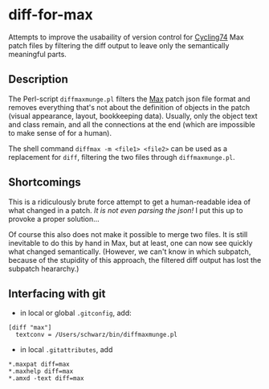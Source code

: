 # diff-for-max
Attempts to improve the usabaility of version control for [Cycling74](https://cycling74.com/) Max patch files by filtering the diff output to leave only the semantically meaningful parts.

## Description

The Perl-script ``diffmaxmunge.pl`` filters the [Max](https://cycling74.com/) patch json file format and removes everything that's not about the definition of objects in the patch (visual appearance, layout, bookkeeping data).
Usually, only the object text and class remain, and all the connections at the end (which are impossible to make sense of for a human).

The shell command ``diffmax -m <file1> <file2>`` can be used as a replacement for ``diff``, filtering the two files through ``diffmaxmunge.pl``.

## Shortcomings

This is a ridiculously brute force attempt to get a human-readable idea of what changed in a patch. _It is not even parsing the json!_ I put this up to provoke a proper solution...

Of course this also does not make it possible to merge two files. It is still inevitable to do this by hand in Max, but at least, one can now see quickly what changed semantically. (However, we can't know in which subpatch, because of the stupidity of this approach, the filtered diff output has lost the subpatch heararchy.)

## Interfacing with git

- in local or global ``.gitconfig``, add:

```
[diff "max"]
  textconv = /Users/schwarz/bin/diffmaxmunge.pl
```
  
- in local ``.gitattributes``, add

```
*.maxpat diff=max
*.maxhelp diff=max
*.amxd -text diff=max
```
